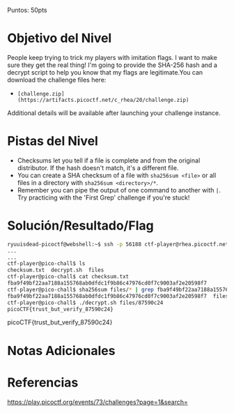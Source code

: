 Puntos: 50pts

# Objetivo del Nivel

People keep trying to trick my players with imitation flags. I want to make sure they get the real thing! I'm going to provide the SHA-256 hash and a decrypt script to help you know that my flags are legitimate.You can download the challenge files here:

- `[challenge.zip](https://artifacts.picoctf.net/c_rhea/20/challenge.zip)`

Additional details will be available after launching your challenge instance.
# Pistas del Nivel

- Checksums let you tell if a file is complete and from the original distributor. If the hash doesn't match, it's a different file.
- You can create a SHA checksum of a file with `sha256sum <file>` or all files in a directory with `sha256sum <directory>/*`.
- Remember you can pipe the output of one command to another with `|`. Try practicing with the 'First Grep' challenge if you're stuck!

# Solución/Resultado/Flag

```bash
ryuuisdead-picoctf@webshell:~$ ssh -p 56188 ctf-player@rhea.picoctf.net
...
...
ctf-player@pico-chall$ ls
checksum.txt  decrypt.sh  files
ctf-player@pico-chall$ cat checksum.txt 
fba9f49bf22aa7188a155768ab0dfdc1f9b86c47976cd0f7c9003af2e20598f7
ctf-player@pico-chall$ sha256sum files/* | grep fba9f49bf22aa7188a155768ab0dfdc1f9b86c47976cd0f7c9003af2e20598f7
fba9f49bf22aa7188a155768ab0dfdc1f9b86c47976cd0f7c9003af2e20598f7  files/87590c24
ctf-player@pico-chall$ ./decrypt.sh files/87590c24
picoCTF{trust_but_verify_87590c24}
```

picoCTF{trust_but_verify_87590c24}

# Notas Adicionales

# Referencias

https://play.picoctf.org/events/73/challenges?page=1&search=
